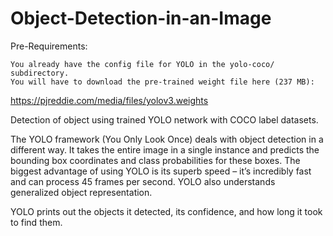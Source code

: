 # Object-Detection-in-an-Image

Pre-Requirements:

	You already have the config file for YOLO in the yolo-coco/ subdirectory.
	You will have to download the pre-trained weight file here (237 MB):
  
   https://pjreddie.com/media/files/yolov3.weights


Detection of object using trained YOLO network with COCO label datasets.

 The YOLO framework (You Only Look Once) deals with object detection in a different way. It takes the entire image in a single instance and predicts the bounding box coordinates and class probabilities for these boxes. The biggest advantage of using YOLO is its superb speed – it’s incredibly fast and can process 45 frames per second. YOLO also understands generalized object representation.
	
YOLO prints out the objects it detected, its confidence, and how long it took to find them.



